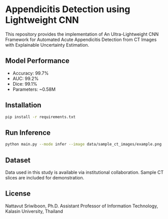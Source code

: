 # Appendicitis Detection using Lightweight CNN

This repository provides the implementation of An Ultra-Lightweight CNN Framework for Automated Acute Appendicitis Detection from CT Images with Explainable Uncertainty Estimation.

## Model Performance
- Accuracy: 99.7%
- AUC: 99.2%
- Dice: 99.1%
- Parameters: ~0.58M

## Installation
```bash
pip install -r requirements.txt
```

## Run Inference
```bash
python main.py --mode infer --image data/sample_ct_images/example.png
```

## Dataset
Data used in this study is available via institutional collaboration. Sample CT slices are included for demonstration.

## License
Nattavut Sriwiboon, Ph.D.
Assistant Professor of Information Technology, Kalasin University, Thailand
